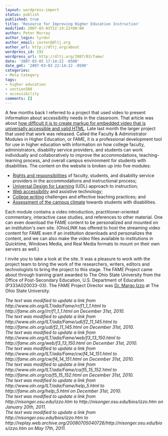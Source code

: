 ```yaml
---
layout: wordpress-import
status: publish
published: true
title: 'Resource for Improving Higher Education Instruction'
modified: 2007-03-03T22:14:22+00:00
author: Peter Murray
author_login: lyrdor
author_email: jester@dltj.org
author_url: http://dltj.org/about
wordpress_id: 192
wordpress_url: http://dltj.org/2007/03/fame/
date: '2007-03-03 17:14:22 -0500'
date_gmt: '2007-03-03 22:14:22 -0500'
categories:
- Meta Category
tags:
- higher education
- section508
- accessibility
comments: []
---
```

<p>A few months back I referred to a project that used video to present information about accessibility needs in the classroom.  That article was about <a href="/article/standards-compliant-web-video/">how difficult it is to create markup for embedded video that is universally accessible and valid HTML</a>.  Late last month the larger project that used that work was released.  Called the <span class="removed_link" title="http://www.oln.org/ILT/ada/Fame/">Faculty &amp; Administrator Modules in Higher Education</span>, or FAME, it is a professional development tool for use in higher education with information on how college faculty, administrators, disability service providers, and students can work individually and collaboratively to improve the accommodations, teaching-learning process, and overall campus environment for students with disabilities.  The content on the website is broken up into five modules:</p>
<ul>
<li><a href="http://web.archive.org/web/20120628022658/http://fame.oln.org:80/rr/f1_1_1.html" title="FAME: Introductory Video < Introduction < Rights &amp; Responsibilities">Rights and responsibilities</a> of faculty, students, and disability service providers in the accommodations and instructional process;</li>
<li><a href="http://web.archive.org/web/20120628022719/http://fame.oln.org:80/udl/f2_11_145.html" title="FAME: Introductory Video < Introduction < Universal Design for Learning">Universal Design for Learning</a> (UDL) approach to instruction;</li>
<li><a href="http://web.archive.org/web/20120628022845/http://fame.oln.org:80/web/f3_13_150.html" title="FAME: Introductory Video < Introduction < Web Accessibility &amp; Assistive Technology">Web accessibility</a> and assistive technology;</li>
<li><a href="http://web.archive.org/web/20120628022813/http://fame.oln.org:80/cw/f4_14_151.html" title="FAME: Introductory Video < Introduction < College Writing">College writing</a> challenges and effective teaching practices; and</li>
<li><a href="http://web.archive.org/web/20120628011122/http://fame.oln.org:80/ca/f5_15_152.html" title="FAME: Introductory Video < Introduction < Climate Assessment">Assessment of the campus climate</a> towards students with disabilities.</li>
</ul>
<p>Each module contains a video introduction, practitioner-oriented commentary, interactive case studies, and references to other material.  One can even <span class="removed_link" title="http://fame.oln.org/help_5.html">download the FAME content</span> to be personalized and mounted on an institution's own site.  (OhioLINK has offered to host the streaming video content for FAME even if an institution downloads and personalizes the content, and we can also make the video files available to institutions in Quicktime, Windows Media, and Real Media formats to mount on their own servers as well.)</p>
<p>I invite you to take a look at the site.  It was a pleasure to work with the project team to bring the work of the researchers, writers, editors and technologists to bring the project to this stage.  The FAME Project came about through training grant awarded to The Ohio State University from the Office of Post-Secondary Education, U.S. Department of Education (P333A020033-03).  The FAME Project Director was <a href="http://replay.web.archive.org/20080705040726/http://nisonger.osu.edu/bios/izzo.htm" title="The Nisonger Center - Dr. Margo Izzo Bio">Dr. Margo Izzo</a> at The Ohio State University.</p>
<p style="padding:0;margin:0;font-style:italic;">The text was modified to update a link from http://www.oln.org/ILT/ada/Fame/rr/f1_1_1.html to http://fame.oln.org//rr/f1_1_1.html on December 31st, 2010.</p>
<p style="padding:0;margin:0;font-style:italic;">The text was modified to update a link from http://www.oln.org/ILT/ada/Fame/udl/f2_11_145.html to http://fame.oln.org/udl/f2_11_145.html on December 31st, 2010.</p>
<p style="padding:0;margin:0;font-style:italic;">The text was modified to update a link from http://www.oln.org/ILT/ada/Fame/web/f3_13_150.html to http://fame.oln.org/web/f3_13_150.html on December 31st, 2010.</p>
<p style="padding:0;margin:0;font-style:italic;">The text was modified to update a link from http://www.oln.org/ILT/ada/Fame/cw/f4_14_151.html to http://fame.oln.org/cw/f4_14_151.html on December 31st, 2010.</p>
<p style="padding:0;margin:0;font-style:italic;">The text was modified to update a link from http://www.oln.org/ILT/ada/Fame/ca/f5_15_152.html to http://fame.oln.org/ca/f5_15_152.html on December 31st, 2010.</p>
<p style="padding:0;margin:0;font-style:italic;">The text was modified to update a link from http://www.oln.org/ILT/ada/Fame/help_5.html to http://fame.oln.org/help_5.html on December 31st, 2010.</p>
<p style="padding:0;margin:0;font-style:italic;">The text was modified to update a link from http://nisonger.osu.edu/izzo.htm to http://nisonger.osu.edu/bios/izzo.htm on January 20th, 2011.</p>
<p style="padding:0;margin:0;font-style:italic;">The text was modified to update a link from http://nisonger.osu.edu/bios/izzo.htm to http://replay.web.archive.org/20080705040726/http://nisonger.osu.edu/bios/izzo.htm on May 17th, 2011.</p>
